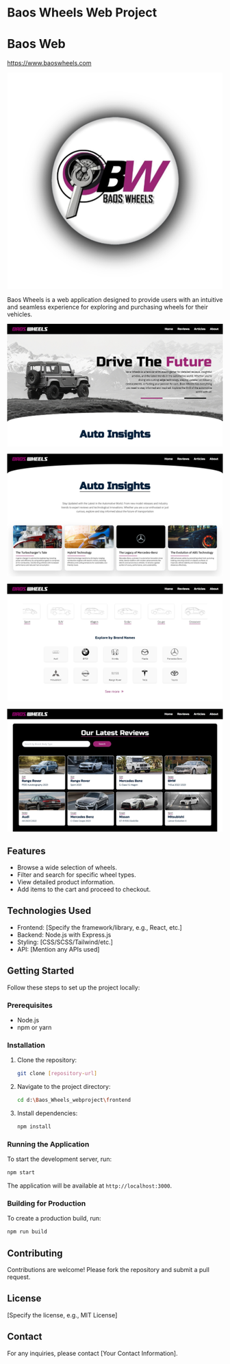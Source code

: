 # Baos Wheels Web Project

# Baos Web
 https://www.baoswheels.com

![BaosWheels Logo](/frontend/public/assets/bwlogo.png)

Baos Wheels is a web application designed to provide users with an intuitive and seamless experience for exploring and purchasing wheels for their vehicles.

![SS 1](/frontend/public/assets/hero.png)

![SS 1](/frontend/public/assets/articles.png)

![SS 1](/frontend/public/assets/reviews.png)

![SS 1](/frontend/public/assets/sections.png)

## Features

- Browse a wide selection of wheels.
- Filter and search for specific wheel types.
- View detailed product information.
- Add items to the cart and proceed to checkout.

## Technologies Used

- Frontend: [Specify the framework/library, e.g., React, etc.]
- Backend: Node.js with Express.js
- Styling: [CSS/SCSS/Tailwind/etc.]
- API: [Mention any APIs used]

## Getting Started

Follow these steps to set up the project locally:

### Prerequisites

- Node.js
- npm or yarn

### Installation

1. Clone the repository:
   ```bash
   git clone [repository-url]
   ```
2. Navigate to the project directory:
   ```bash
   cd d:\Baos_Wheels_webproject\frontend
   ```
3. Install dependencies:
   ```bash
   npm install
   ```

### Running the Application

To start the development server, run:
```bash
npm start
```
The application will be available at `http://localhost:3000`.

### Building for Production

To create a production build, run:
```bash
npm run build
```

## Contributing

Contributions are welcome! Please fork the repository and submit a pull request.

## License

[Specify the license, e.g., MIT License]

## Contact

For any inquiries, please contact [Your Contact Information].
